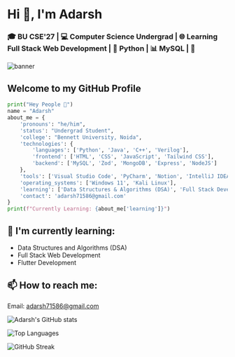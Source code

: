 # Hi 👋, I'm Adarsh

### 🎓 BU CSE'27 | 💻 Computer Science Undergrad | 🌐 Learning Full Stack Web Development | 🐍 Python | 📊 MySQL | 🚀

![banner](https://github.com/realady/realady/assets/96112833/3d8d224e-066b-4109-bd7b-026063f04a2a)

## Welcome to my GitHub Profile

```python
print("Hey People 👋")
name = "Adarsh"
about_me = {
    'pronouns': "he/him",
    'status': "Undergrad Student",
    'college': "Bennett University, Noida",
    'technologies': {
        'languages': ['Python', 'Java', 'C++', 'Verilog'],
        'frontend': ['HTML', 'CSS', 'JavaScript', 'Tailwind CSS'],
        'backend': ['MySQL', 'Zod', 'MongoDB', 'Express', 'NodeJS']
    },
    'tools': ['Visual Studio Code', 'PyCharm', 'Notion', 'IntelliJ IDEA'],
    'operating_systems': ['Windows 11', 'Kali Linux'],
    'learning': ['Data Structures & Algorithms (DSA)', 'Full Stack Development'],
    'contact': 'adarsh71586@gmail.com'
}
print(f"Currently Learning: {about_me['learning']}")
```

## 🌱 I'm currently learning:

- Data Structures and Algorithms (DSA)
- Full Stack Web Development
- Flutter Development

## 📫 How to reach me:

Email: [adarsh71586@gmail.com](mailto:adarsh71586@gmail.com)

![Adarsh's GitHub stats](https://github-readme-stats.vercel.app/api?username=realady&show_icons=true&theme=radical)

![Top Languages](https://github-readme-stats.vercel.app/api/top-langs/?username=realady&layout=compact&theme=radical)

![GitHub Streak](https://github-readme-streak-stats.herokuapp.com/?user=realady&theme=radical)
